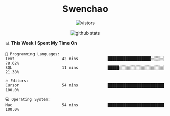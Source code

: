 <h1 align="center">Swenchao</h3>

<p align="center">
  <img src="https://visitor-badge.glitch.me/badge?page_id=Swenchao" alt="vistors" />
</p>

<p align="center">
  <img src="https://github-readme-stats.vercel.app/api?username=Swenchao&count_private=true&show_icons=true&theme=vue-dark&hide_title=true" alt="github stats" />
</p>

<!--START_SECTION:waka-->
📊 **This Week I Spent My Time On** 

```text
💬 Programming Languages: 
Text                     42 mins             ███████████████████░░░░░░   78.62% 
SQL                      11 mins             █████░░░░░░░░░░░░░░░░░░░░   21.38%

🔥 Editors: 
Cursor                   54 mins             █████████████████████████   100.0%

💻 Operating System: 
Mac                      54 mins             █████████████████████████   100.0%

```


<!--END_SECTION:waka-->
